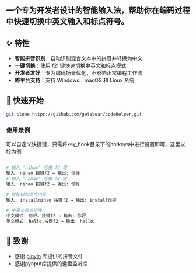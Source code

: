 ## 一个专为开发者设计的智能输入法，帮助你在编码过程中快速切换中英文输入和标点符号。

## ✨ 特性

- **智能拼音识别**：自动识别混合文本中的拼音并转换为中文
- **一键切换**：使用 f2: 键快速切换中英文和标点模式
- **开发者友好**：专为编码场景优化，不影响正常编程工作流
- **跨平台支持**：支持 Windows、macOS 和 Linux 系统

## 🚀 快速开始

```bash
git clone https://github.com/getabear/codeHelper.git
```

### 使用示例
可以自定义快捷键，只需将key_hook目录下的hotkeys中进行设置即可，这里以f2为例
```python

# 输入 "nihao" 后按 f2 键
输入: nihao 按键f2 → 输出: 你好
# 输入 "nihao" 后按 f2 键
输入: nihao 按键f2 → 输出: 你好

# 智能识别混合内容
输入: installnihao 按键f2 → 输出: install你好

# 中英文标点切换
中文模式: 你好。按键f2 → 输出: 你好.
英文模式: hello.按键f2 → 输出: hello。
```

## 🙏 致谢

- 感谢 [pinyin](https://github.com/mozillazg/python-pinyin) 库提供的拼音文件
- 感谢pynput库提供的键盘监听库

  
